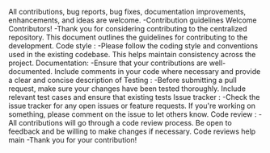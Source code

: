 All contributions, bug reports, bug fixes, documentation improvements, enhancements, and ideas are welcome.
-Contribution guidelines 
Welcome Contributors!
-Thank you for considering contributing to the centralized repository.
This document outlines the guidelines for contributing to the development.
Code style :
-Please follow the coding style and conventions used in the existing codebase.
This helps maintain consistency across the project.
Documentation:
-Ensure that your contributions are well-documented.
Include comments in your code where necessary and provide a clear and concise description of
Testing :
-Before submitting a pull request, make sure your changes have been tested thoroughly.
Include relevant test cases and ensure that existing tests
Issue tracker :
-Check the issue tracker for any open issues or feature requests.
If you're working on something, please comment on the issue to let others know.
Code review :
-All contributions will go through a code review process. Be open to feedback and be willing to make changes if necessary. Code reviews help main
-Thank you for your contribution!
